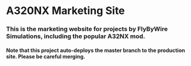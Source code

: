 # A320NX Marketing Site
### This is the marketing website for projects by FlyByWire Simulations, including the popular A32NX mod.

#### Note that this project auto-deploys the master branch to the production site. Please be careful merging.
